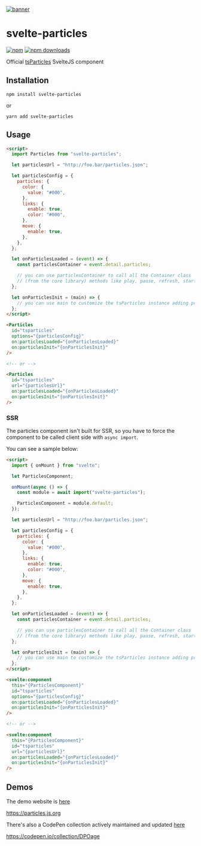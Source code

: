 [![banner](https://particles.js.org/images/banner2.png)](https://particles.js.org)

# svelte-particles

[![npm](https://img.shields.io/npm/v/svelte-particles)](https://www.npmjs.com/package/svelte-particles) [![npm downloads](https://img.shields.io/npm/dm/svelte-particles)](https://www.npmjs.com/package/svelte-particles)

Official [tsParticles](https://github.com/matteobruni/tsparticles) SvelteJS component

## Installation

```shell
npm install svelte-particles
```

or

```shell
yarn add svelte-particles
```

## Usage

```html
<script>
  import Particles from "svelte-particles";

  let particlesUrl = "http://foo.bar/particles.json";

  let particlesConfig = {
    particles: {
      color: {
        value: "#000",
      },
      links: {
        enable: true,
        color: "#000",
      },
      move: {
        enable: true,
      },
    },
  };

  let onParticlesLoaded = (event) => {
    const particlesContainer = event.detail.particles;

    // you can use particlesContainer to call all the Container class
    // (from the core library) methods like play, pause, refresh, start, stop
  };

  let onParticlesInit = (main) => {
    // you can use main to customize the tsParticles instance adding presets or custom shapes
  };
</script>

<Particles
  id="tsparticles"
  options="{particlesConfig}"
  on:particlesLoaded="{onParticlesLoaded}"
  on:particlesInit="{onParticlesInit}"
/>

<!-- or -->

<Particles
  id="tsparticles"
  url="{particlesUrl}"
  on:particlesLoaded="{onParticlesLoaded}"
  on:particlesInit="{onParticlesInit}"
/>
```

### SSR

The particles component isn't built for SSR, so you have to force the component to be called client side
with `async import`.

You can see a sample below:

```html
<script>
  import { onMount } from "svelte";

  let ParticlesComponent;

  onMount(async () => {
    const module = await import("svelte-particles");

    ParticlesComponent = module.default;
  });

  let particlesUrl = "http://foo.bar/particles.json";

  let particlesConfig = {
    particles: {
      color: {
        value: "#000",
      },
      links: {
        enable: true,
        color: "#000",
      },
      move: {
        enable: true,
      },
    },
  };

  let onParticlesLoaded = (event) => {
    const particlesContainer = event.detail.particles;

    // you can use particlesContainer to call all the Container class
    // (from the core library) methods like play, pause, refresh, start, stop
  };

  let onParticlesInit = (main) => {
    // you can use main to customize the tsParticles instance adding presets or custom shapes
  };
</script>

<svelte:component
  this="{ParticlesComponent}"
  id="tsparticles"
  options="{particlesConfig}"
  on:particlesLoaded="{onParticlesLoaded}"
  on:particlesInit="{onParticlesInit}"
/>

<!-- or -->

<svelte:component
  this="{ParticlesComponent}"
  id="tsparticles"
  url="{particlesUrl}"
  on:particlesLoaded="{onParticlesLoaded}"
  on:particlesInit="{onParticlesInit}"
/>
```

## Demos

The demo website is [here](https://particles.js.org)

<https://particles.js.org>

There's also a CodePen collection actively maintained and updated [here](https://codepen.io/collection/DPOage)

<https://codepen.io/collection/DPOage>
